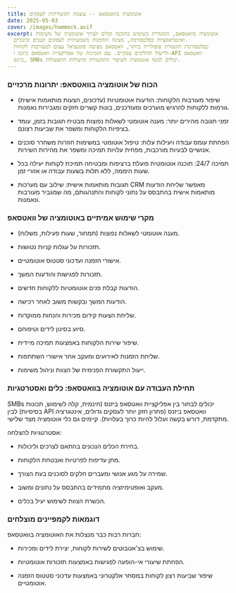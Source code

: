 ```yaml
---
title: אוטומציה בוואטסאפ -- עוצמה תקשורתית לעסקים
date: 2025-05-03
cover: /images/hammock.avif
excerpt: אוטומציה בוואטסאפ, המוגדרת כשימוש בתוכנה וכלים לצורך אוטומציה של משימות
  ואינטראקציות בפלטפורמה, מציגה הזדמנות משמעותית לעסקים קטנים ובינוניים.
  כפלטפורמת תקשורת פופולרית ביותר, וואטסאפ מציעה פוטנציאל עצום למעורבות לקוחות
  ולייעול תהליכים עסקיים. עם הזמינות של אפליקציית וואטסאפ ביזנס ו-API וואטסאפ
  ביזנס, SMBs יכולים למנף אוטומציה לשיפור התקשורת והיעילות התפעולית.
---
```

### הכוח של אוטומציה בוואטסאפ: יתרונות מרכזיים

-   שיפור מעורבות הלקוחות: הודעות אוטומטיות (עדכונים, הצעות מותאמות אישית) גורמות ללקוחות להרגיש מוערכים ומעודכנים, בונות קשרים חזקים ומגבירות נאמנות.

-   זמני תגובה מהירים יותר: מענה אוטומטי לשאלות נפוצות מבטיח תגובות בזמן, עומד בציפיות הלקוחות ומשפר את שביעות רצונם.

-   הפחתת עומס עבודה ויעילות עלות: טיפול אוטומטי במשימות חוזרות משחרר סוכנים אנושיים לבעיות מורכבות, מפחית עלויות תמיכה ומשפר את מהירות השירות.

-   תמיכה 24/7: תוכנה אוטומטית פועלת ברציפות ומבטיחה תמיכת לקוחות יעילה בכל שעות היממה, ללא תלות בשעות עבודה או אזורי זמן.

-   תגובות מותאמות אישית: שילוב עם מערכות CRM מאפשר שליחת הודעות מותאמות אישית בהתבסס על נתוני לקוחות והתנהגותם, מה שמגביר מעורבות ונאמנות.

### מקרי שימוש אמיתיים באוטומציה של וואטסאפ

-   מענה אוטומטי לשאלות נפוצות (תמחור, שעות פעילות, משלוח).

-   תזכורות על עגלות קניות נטושות.

-   אישורי הזמנה ועדכוני סטטוס אוטומטיים.

-   תזכורות לפגישות והודעות המשך.

-   הודעות קבלת פנים אוטומטיות ללקוחות חדשים.

-   הודעות המשך ובקשות משוב לאחר רכישה.

-   שליחת הצעות קידום מכירות והנחות ממוקדות.

-   סיוע בסינון לידים וטיפוחם.

-   שיפור שירות הלקוחות באמצעות תמיכה מיידית.

-   שליחת הזמנות לאירועים ומעקב אחר אישורי השתתפות.

-   ייעול התקשורת הפנימית של הצוות וניהול משימות.

### תחילת העבודה עם אוטומציה בוואטסאפ: כלים ואסטרטגיות

SMBs יכולים לבחור בין אפליקציית וואטסאפ ביזנס (חינמית, קלה לשימוש, תכונות בסיסיות) לבין API וואטסאפ ביזנס (פתרון חזק יותר לעסקים גדולים, אינטגרציה מתקדמת, דורש בקשה ועלול להיות כרוך בעלויות). קיימים גם כלי אוטומציה מצד שלישי.

אסטרטגיות להצלחה:

-   בחירת הכלים הנכונים בהתאם לצרכים וליכולות.

-   מתן עדיפות לפרטיות ואבטחת הלקוחות.

-   שמירה על מגע אנושי ומעברים חלקים לסוכנים בעת הצורך.

-   מעקב ואופטימיזציה מתמידים בהתבסס על נתונים ומשוב.

-   הכשרת הצוות לשימוש יעיל בכלים.

### דוגמאות לקמפיינים מוצלחים

חברות רבות כבר מנצלות את האוטומציה בוואטסאפ:

-   שימוש בצ'אטבוטים לשירות לקוחות, יצירת לידים ומכירות.

-   הפחתת שיעורי אי-הופעה לפגישות באמצעות תזכורות אוטומטיות.

-   שיפור שביעות רצון לקוחות במסחר אלקטרוני באמצעות עדכוני סטטוס הזמנה אוטומטיים.
